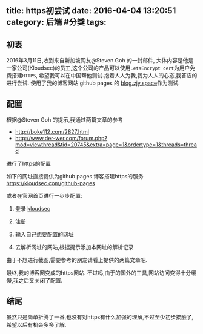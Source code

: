 title: https初尝试
date: 2016-04-04 13:20:51
category: 后端 #分类
tags:
---

## 初衷
2016年3月11日,收到来自新加坡网友@Steven Goh 的一封邮件, 大体内容是他是一家公司(Kloudsec)的员工,这个公司的产品可以使用``LetsEncrypt cert``为用户免费搭建``HTTPS``,
希望我可以在中国帮他测试.抱着人人为我,我为人人的心态,我答应的进行尝试. 使用了我的博客网站 github pages 的 [blog.zjy.space](blog.zjy.space)作为测试.

<!-- more -->
## 配置
根据@Steven Goh 的提示,我通过两篇文章的参考
* http://boke112.com/2827.html
* http://www.der-wer.com/forum.php?mod=viewthread&tid=20745&extra=page=1&ordertype=1&threads=thread

进行了https的配置

如下的网址直接提供为github pages 博客搭建https的服务
https://kloudsec.com/github-pages

或者在官网首页进行一步步配置:

1. 登录 [kloudsec](https://kloudsec.com/)

2. 注册

3. 输入自己想要配置的网址

4. 去解析网址的网站,根据提示添加本网址的解析记录

由于不想进行截图,需要参考的朋友请看上提供的两篇文章吧.

最终,我的博客网变成的https网站.
不过吗,由于的国外的工具,网站访问变得十分缓慢,我之后又关闭了配置.

## 结尾

虽然只是简单折腾了一番,也没有对https有什么加强的理解,不过至少初步接触了,希望以后有机会多多了解.

